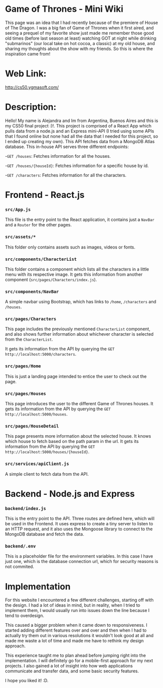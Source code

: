# Game of Thrones - Mini Wiki
This page was an idea that I had recently because of the premiere of House of The Dragon. I was a big fan of Game of Thrones when it first aired, and seeing a prequel of my favorite show just made me remember those good old times (before last season at least) watching GOT at night while drinking "submarinos" (our local take on hot cocoa, a classic) at my old house, and sharing my thoughts about the show with my friends. So this is where the inspiration came from!

# Web Link:
http://cs50.ygmasoft.com/

# Description:

Hello! My name is Alejandra and Im from Argentina, Buenos Aires and this is my CS50 final project :)!. This project is comprised of a React App which pulls data from a node.js and an Express mini-API (I tried using some APIs that I found online but none had all the data that I needed for this project, so I ended up creating my own). This API fetches data from a MongoDB Atlas database. This in-house API serves three different endpoints: 

-`GET /houses`: Fetches information for all the houses.

-`GET /houses/{houseId}`: Fetches information for a specific house by id.

-`GET /characters`: Fetches information for all the characters.

# Frontend - React.js
### `src/App.js`
This file is the entry point to the React application, it contains just a `NavBar` and a `Router` for the other pages. 

### `src/assets/*`
This folder only contains assets such as images, videos or fonts.

### `src/components/CharacterList`
This folder contains a component which lists all the characters in a little menu with its respective image. It gets this information from another component (`src/pages/Characters/index.js`).

### `src/components/NavBar`
A simple navbar using Bootstrap, which has links to `/home`, `/characters` and `/houses`.

### `src/pages/Characters`
This page includes the previously mentioned `CharacterList` component, and also shows further information about whichever character is selected from the `CharacterList`. 

It gets its information from the API by querying the `GET http://localhost:5000/characters`.

### `src/pages/Home`
This is just a landing page intended to entice the user to check out the page.

### `src/pages/Houses`
This page introduces the user to the different Game of Thrones houses. It gets its information from the API by querying the `GET http://localhost:5000/houses`.

### `src/pages/HouseDetail`
This page presents more information about the selected house. It knows which house to fetch based on the path param in the url.
It gets its information from the API by querying the `GET http://localhost:5000/houses/{houseId}`.

### `src/services/apiClient.js`
A simple client to fetch data from the API.

# Backend - Node.js and Express
### `backend/index.js`
This is the entry point to the API. Three routes are defined here, which will be used in the Frontend. It uses express to create a tiny server to listen to an HTTP request, and it also uses the Mongoose library to connect to the MongoDB database and fetch the data. 

### `backend/.env`
This is a placeholder file for the environment variables. In this case I have just one, which is the database connection url, which for security reasons is not commited.

# Implementation 
For this website I encountered a few different challenges, starting off with the design. I had a lot of ideas in mind, but in reality, when I tried to implement them, I would usually run into issues down the line because I tend to overdesign. 

This caused a bigger problem when it came down to responsiveness. I started adding different features over and over and then when I had to actually try them out in various resolutions it wouldn't look good at all and made me waste a lot of time and made me have to rethink my design approach. 

This experience taught me to plan ahead before jumping right into the implementation. I will definitely go for a mobile-first approach for my next projects. I also gained a lot of insight into how web applications communicate and transfer data, and some basic security features.

I hope you liked it! :D.

